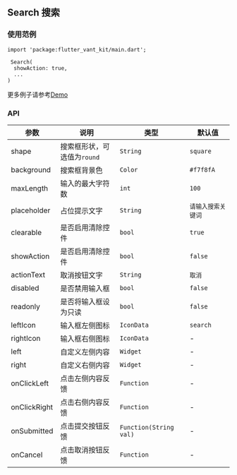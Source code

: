 ## Search 搜索

### 使用范例

```
import 'package:flutter_vant_kit/main.dart';

 Search(
  showAction: true,
  ...
)
```

更多例子请参考[Demo](../example/lib/routes/demoSearch.dart)

### API

| 参数  | 说明  | 类型  | 默认值  |
| ------------ | ------------ | ------------ | ------------ |
| shape | 搜索框形状，可选值为`round` | `String` | `square` |
| background | 搜索框背景色 | `Color` | `#f7f8fA` |
| maxLength | 输入的最大字符数 | `int` | `100` |
| placeholder | 占位提示文字 | `String` | `请输入搜索关键词` |
| clearable | 是否启用清除控件 | `bool` | `true` |
| showAction | 是否启用清除控件 | `bool` | `false` |
| actionText | 取消按钮文字 | `String` | `取消` |
| disabled | 是否禁用输入框 | `bool` | `false` |
| readonly | 是否将输入框设为只读 | `bool` | `false` |
| leftIcon | 输入框左侧图标 | `IconData` | `search` |
| rightIcon | 输入框右侧图标 | `IconData` | - |
| left | 自定义左侧内容 | `Widget` | - |
| right | 自定义右侧内容 | `Widget` | - |
| onClickLeft | 点击左侧内容反馈 | `Function` | - |
| onClickRight | 点击右侧内容反馈 | `Function` | - |
| onSubmitted | 点击提交按钮反馈 | `Function(String val)` | - |
| onCancel | 点击取消按钮反馈 | `Function` | - |
